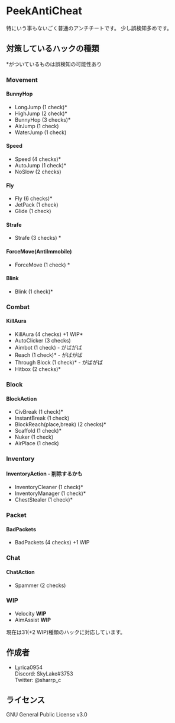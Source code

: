 # PeekAntiCheat
 
特にいう事もないごく普通のアンチチートです。
少し誤検知多めです。
 
## 対策しているハックの種類

\*がついているものは誤検知の可能性あり

### Movement
#### BunnyHop
* LongJump (1 check)*
* HighJump (2 check)*
* BunnyHop (3 checks)*
* AirJump (1 check)
* WaterJump (1 check)

#### Speed
* Speed (4 checks)*
* AutoJump (1 check)*
* NoSlow (2 checks)

#### Fly
* Fly (6 checks)*
* JetPack (1 check)
* Glide (1 check)

#### Strafe
* Strafe (3 checks) *

#### ForceMove(AntiImmobile)
* ForceMove (1 check) *

#### Blink
* Blink (1 check)*

### Combat
#### KillAura
* KillAura (4 checks) +1 WIP* 
* AutoClicker (3 checks)
* Aimbot (1 check) - がばがば
* Reach (1 check)* - がばがば
* Through Block (1 check)* - がばがば
* Hitbox (2 checks)*


### Block
#### BlockAction
* CivBreak (1 check)*
* InstantBreak (1 check)
* BlockReach(place,break) (2 checks)*
* Scaffold (1 check)*
* Nuker (1 check)
* AirPlace (1 check)

### Inventory
#### InventoryAction - 削除するかも
* InventoryCleaner (1 check)*
* InventoryManager (1 check)*
* ChestStealer (1 check)*

### Packet
#### BadPackets
* BadPackets (4 checks) +1 WIP

### Chat
#### ChatAction
* Spammer (2 checks)

### WIP
* Velocity **WIP**
* AimAssist **WIP**

現在は31(+2 WIP)種類のハックに対応しています。
 
 
## 作成者
 
* Lyrica0954  
 Discord: SkyLake#3753  
 Twitter: @sharrp_c
 
## ライセンス
GNU General Public License v3.0
